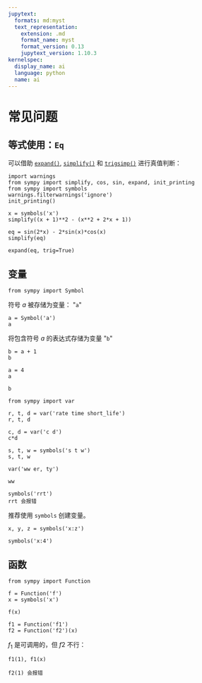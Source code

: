 ```yaml
---
jupytext:
  formats: md:myst
  text_representation:
    extension: .md
    format_name: myst
    format_version: 0.13
    jupytext_version: 1.10.3
kernelspec:
  display_name: ai
  language: python
  name: ai
---
```


# 常见问题

## 等式使用：`Eq`

可以借助 [`expand()`](https://docs.sympy.org/latest/modules/core.html#sympy.core.function.expand "sympy.core.function.expand"), [`simplify()`](https://docs.sympy.org/latest/modules/simplify/simplify.html#sympy.simplify.simplify.simplify "sympy.simplify.simplify.simplify") 和 [`trigsimp()`](https://docs.sympy.org/latest/modules/simplify/simplify.html#sympy.simplify.trigsimp.trigsimp "sympy.simplify.trigsimp.trigsimp") 进行真值判断：

```{code-cell} ipython3
import warnings
from sympy import simplify, cos, sin, expand, init_printing
from sympy import symbols
warnings.filterwarnings('ignore')
init_printing()

x = symbols('x')
simplify((x + 1)**2 - (x**2 + 2*x + 1))
```

```{code-cell} ipython3
eq = sin(2*x) - 2*sin(x)*cos(x)
simplify(eq)
```

```{code-cell} ipython3
expand(eq, trig=True)
```

## 变量

```{code-cell} ipython3
from sympy import Symbol
```

符号 $a$ 被存储为变量： "`a`"

```{code-cell} ipython3
a = Symbol('a')
a
```

将包含符号 $a$ 的表达式存储为变量 "`b`"

```{code-cell} ipython3
b = a + 1
b
```

```{code-cell} ipython3
a = 4
a
```

```{code-cell} ipython3
b
```

```{code-cell} ipython3
from sympy import var

r, t, d = var('rate time short_life')
r, t, d
```

```{code-cell} ipython3
c, d = var('c d')
c*d
```

```{code-cell} ipython3
s, t, w = symbols('s t w')
s, t, w
```

```{code-cell} ipython3
var('ww er, ty')
```

```{code-cell} ipython3
ww
```

```{code-cell} ipython3
symbols('rrt')
rrt 会报错
```

推荐使用 `symbols` 创建变量。

```{code-cell} ipython3
x, y, z = symbols('x:z')
```

```{code-cell} ipython3
symbols('x:4')
```

## 函数

```{code-cell} ipython3
from sympy import Function
```

```{code-cell} ipython3
f = Function('f')
x = symbols('x')

f(x)
```

```{code-cell} ipython3
f1 = Function('f1')
f2 = Function('f2')(x)
```

$f_1$ 是可调用的，但 $f2$ 不行：

```{code-cell} ipython3
f1(1), f1(x)
```

```{code-cell} ipython3
f2(1) 会报错
```

